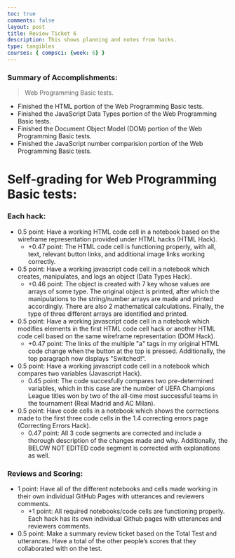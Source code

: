 ```yaml
---
toc: true
comments: false
layout: post
title: Review Ticket 6
description: This shows planning and notes from hacks.
type: tangibles
courses: { compsci: {week: 6} }
---
```


### Summary of Accomplishments:
> Web Programming Basic tests.
- Finished the HTML portion of the Web Programming Basic tests.
- Finished the JavaScript Data Types portion of the Web Programming Basic tests.
- Finished the Document Object Model (DOM) portion of the Web Programming Basic tests.
- Finished the JavaScript number comparision portion of the Web Programming Basic tests.    

# Self-grading for Web Programming Basic tests:

### Each hack:
- 0.5 point: Have a working HTML code cell in a notebook based on the wireframe representation provided under HTML hacks (HTML Hack).
    - +0.47 point: The HTML code cell is functioning properly, with all, text, relevant button links, and additional image links working correctly.
- 0.5 point: Have a working javascript code cell in a notebook which creates, manipulates, and logs an object (Data Types Hack).
    - +0.46 point: The object is created with 7 key whose values are arrays of some type. The original object is printed, after which the manipulations to the string/number arrays are made and printed accordingly. There are also 2 mathematical calculations. Finally, the type of three different arrays are identified and printed.
- 0.5 point: Have a working javascript code cell in a notebook which modifies elements in the first HTML code cell hack or another HTML code cell based on the same wireframe representation (DOM Hack).
    - +0.47 point: The links of the multiple "a" tags in my original HTML code change when the button at the top is pressed. Additionally, the top paragraph now displays "Switched!".
- 0.5 point: Have a working javascript code cell in a notebook which compares two variables (Javascript Hack).
    - 0.45 point: The code succesfully compares two pre-determined variables, which in this case are the number of UEFA Champions League titles won by two of the all-time most successful teams in the tournament (Real Madrid and AC Milan).
- 0.5 point: Have code cells in a notebook which shows the corrections made to the first three code cells in the 1.4 correcting errors page (Correcting Errors Hack).
    - 0.47 point: All 3 code segments are corrected and include a thorough description of the changes made and why. Additionally, the BELOW NOT EDITED code segment is corrected with explanations as well.

### Reviews and Scoring:
- 1 point: Have all of the different notebooks and cells made working in their own individual GitHub Pages with utterances and reviewers comments.
    - +1 point: All required notebooks/code cells are functioning properly. Each hack has its own individual Github pages with utterances and reviewers comments.
- 0.5 point: Make a summary review ticket based on the Total Test and utterances. Have a total of the other people’s scores that they collaborated with on the test.

